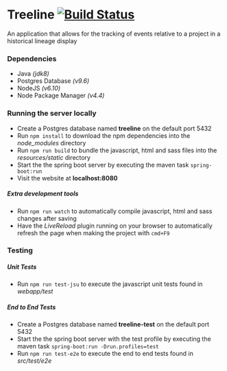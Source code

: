 # Treeline [![Build Status](https://travis-ci.org/jgreub/treeline.svg?branch=master)](https://travis-ci.org/jgreub/treeline)

An application that allows for the tracking of events relative to a project in a historical lineage display

### Dependencies

* Java *(jdk8)*
* Postgres Database *(v9.6)*
* NodeJS *(v6.10)*
* Node Package Manager *(v4.4)*

### Running the server locally

* Create a Postgres database named **treeline** on the default port 5432
* Run `npm install` to download the npm dependencies into the *node_modules* directory
* Run `npm run build` to bundle the javascript, html and sass files into the *resources/static* directory
* Start the the spring boot server by executing the maven task `spring-boot:run`
* Visit the website at **localhost:8080**

##### Extra development tools

* Run `npm run watch` to automatically compile javascript, html and sass changes after saving
* Have the *LiveReload* plugin running on your browser to automatically refresh the page when making the project with `cmd+F9`

### Testing

##### Unit Tests

* Run `npm run test-jsu` to execute the javascript unit tests found in *webapp/test*

##### End to End Tests

* Create a Postgres database named **treeline-test** on the default port 5432
* Start the the spring boot server with the test profile by executing the maven task `spring-boot:run -Drun.profiles=test`
* Run `npm run test-e2e` to execute the end to end tests found in *src/test/e2e*

